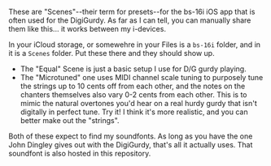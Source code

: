 These are "Scenes"--their term for presets--for the bs-16i iOS app that is often used for the DigiGurdy.  As far as I can tell, you can manually share them like this... it works between my i-devices.

In your iCloud storage, or somewehre in your Files is a `bs-16i` folder, and in it is a `Scenes` folder.  Put these there and they should show up.

* The "Equal" Scene is just a basic setup I use for D/G gurdy playing.
* The "Microtuned" one uses MIDI channel scale tuning to purposely tune the strings up to 10 cents off from each other, and the notes on the chanters themselves also vary 0-2 cents from each other.  This is to mimic the natural overtones you'd hear on a real hurdy gurdy that isn't digitally in perfect tune.  Try it!  I think it's more realistic, and you can better make out the "strings".

Both of these expect to find my soundfonts.  As long as you have the one John Dingley gives out with the DigiGurdy, that's all it actually uses.  That soundfont is also hosted in this repository.
